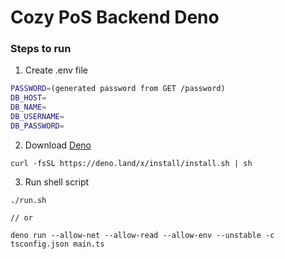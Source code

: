# Cozy PoS Backend Deno

### Steps to run

1. Create .env file
```sh
PASSWORD=(generated password from GET /password)
DB_HOST=
DB_NAME=
DB_USERNAME=
DB_PASSWORD=
```

2. Download [Deno](https://deno.land/)
```
curl -fsSL https://deno.land/x/install/install.sh | sh
```

3. Run shell script
```
./run.sh

// or

deno run --allow-net --allow-read --allow-env --unstable -c tsconfig.json main.ts
```
